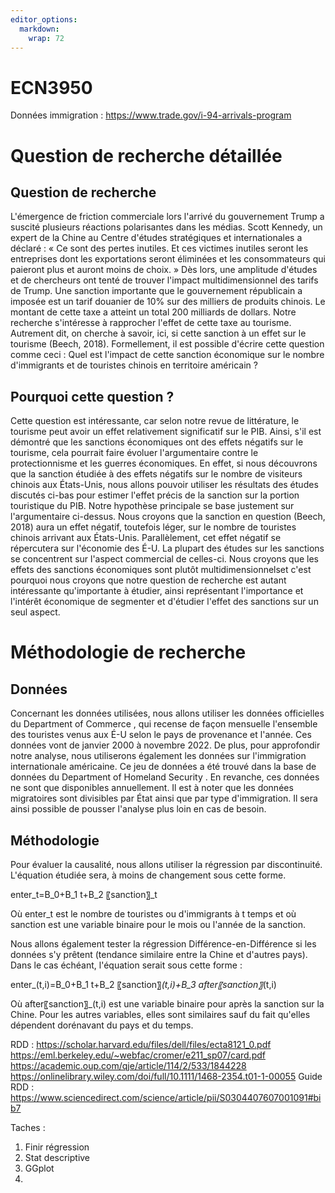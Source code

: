 ```yaml
---
editor_options: 
  markdown: 
    wrap: 72
---
```


# ECN3950

Données immigration : <https://www.trade.gov/i-94-arrivals-program>

# Question de recherche détaillée

## Question de recherche

L'émergence de friction commerciale lors l'arrivé du gouvernement Trump
a suscité plusieurs réactions polarisantes dans les médias. Scott
Kennedy, un expert de la Chine au Centre d'études stratégiques et
internationales a déclaré : « Ce sont des pertes inutiles. Et ces
victimes inutiles seront les entreprises dont les exportations seront
éliminées et les consommateurs qui paieront plus et auront moins de
choix. » Dès lors, une amplitude d'études et de chercheurs ont tenté de
trouver l'impact multidimensionnel des tarifs de Trump. Une sanction
importante que le gouvernement républicain a imposée est un tarif
douanier de 10% sur des milliers de produits chinois. Le montant de
cette taxe a atteint un total 200 milliards de dollars. Notre recherche
s'intéresse à rapprocher l'effet de cette taxe au tourisme. Autrement
dit, on cherche à savoir, ici, si cette sanction à un effet sur le
tourisme (Beech, 2018). Formellement, il est possible d'écrire cette
question comme ceci : Quel est l'impact de cette sanction économique sur
le nombre d'immigrants et de touristes chinois en territoire américain ?

## Pourquoi cette question ?

Cette question est intéressante, car selon notre revue de littérature,
le tourisme peut avoir un effet relativement significatif sur le PIB.
Ainsi, s'il est démontré que les sanctions économiques ont des effets
négatifs sur le tourisme, cela pourrait faire évoluer l'argumentaire
contre le protectionnisme et les guerres économiques. En effet, si nous
découvrons que la sanction étudiée à des effets négatifs sur le nombre
de visiteurs chinois aux États-Unis, nous allons pouvoir utiliser les
résultats des études discutés ci-bas pour estimer l'effet précis de la
sanction sur la portion touristique du PIB. Notre hypothèse principale
se base justement sur l'argumentaire ci-dessus. Nous croyons que la
sanction en question (Beech, 2018) aura un effet négatif, toutefois
léger, sur le nombre de touristes chinois arrivant aux États-Unis.
Parallèlement, cet effet négatif se répercutera sur l'économie des É-U.
La plupart des études sur les sanctions se concentrent sur l'aspect
commercial de celles-ci. Nous croyons que les effets des sanctions
économiques sont plutôt multidimensionnelset c'est pourquoi nous croyons
que notre question de recherche est autant intéressante qu'importante à
étudier, ainsi représentant l'importance et l'intérêt économique de
segmenter et d'étudier l'effet des sanctions sur un seul aspect.

# Méthodologie de recherche

## Données

Concernant les données utilisées, nous allons utiliser les données
officielles du Department of Commerce , qui recense de façon mensuelle
l'ensemble des touristes venus aux É-U selon le pays de provenance et
l'année. Ces données vont de janvier 2000 à novembre 2022. De plus, pour
approfondir notre analyse, nous utiliserons également les données sur
l'immigration internationale américaine. Ce jeu de données a été trouvé
dans la base de données du Department of Homeland Security . En
revanche, ces données ne sont que disponibles annuellement. Il est à
noter que les données migratoires sont divisibles par État ainsi que par
type d'immigration. Il sera ainsi possible de pousser l'analyse plus
loin en cas de besoin.

## Méthodologie

Pour évaluer la causalité, nous allons utiliser la régression par
discontinuité. L'équation étudiée sera, à moins de changement sous cette
forme.

enter_t=B_0+B_1 t+B_2 〖sanction〗\_t

Où enter_t est le nombre de touristes ou d'immigrants à t temps et où
sanction est une variable binaire pour le mois ou l'année de la
sanction.

Nous allons également tester la régression Différence-en-Différence si
les données s'y prêtent (tendance similaire entre la Chine et d'autres
pays). Dans le cas échéant, l'équation serait sous cette forme :

enter\_(t,i)=B_0+B_1 t+B_2 〖sanction〗*(t,i)+B_3
after〖sanction〗*(t,i)

Où after〖sanction〗\_(t,i) est une variable binaire pour après la
sanction sur la Chine. Pour les autres variables, elles sont similaires
sauf du fait qu'elles dépendent dorénavant du pays et du temps.

RDD : <https://scholar.harvard.edu/files/dell/files/ecta8121_0.pdf>
<https://eml.berkeley.edu/~webfac/cromer/e211_sp07/card.pdf>
<https://academic.oup.com/qje/article/114/2/533/1844228>
<https://onlinelibrary.wiley.com/doi/full/10.1111/1468-2354.t01-1-00055>
Guide RDD :
<https://www.sciencedirect.com/science/article/pii/S0304407607001091#bib7>

Taches :
1. Finir régression
2. Stat descriptive
3. GGplot
4.
